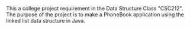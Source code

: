 This a college project requirement in the Data Structure Class "CSC212".
The purpose of the project is to make a PhoneBook application using the linked list data structure in Java.
